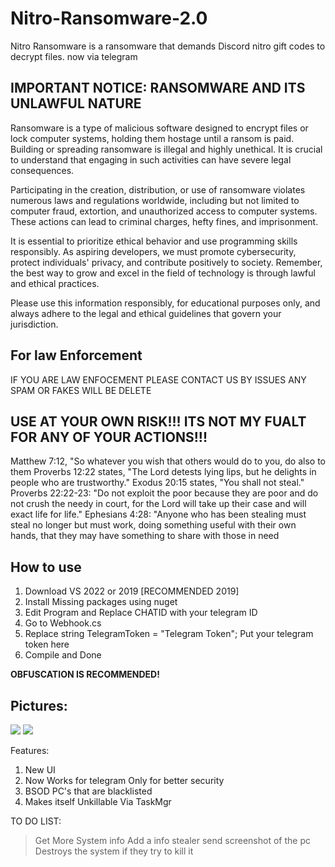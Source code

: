 # Nitro-Ransomware-2.0
Nitro Ransomware is a ransomware that demands Discord nitro gift codes to decrypt files. now via telegram

## IMPORTANT NOTICE: RANSOMWARE AND ITS UNLAWFUL NATURE
Ransomware is a type of malicious software designed to encrypt files or lock computer systems, holding them hostage until a ransom is paid. Building or spreading ransomware is illegal and highly unethical. It is crucial to understand that engaging in such activities can have severe legal consequences.

Participating in the creation, distribution, or use of ransomware violates numerous laws and regulations worldwide, including but not limited to computer fraud, extortion, and unauthorized access to computer systems. These actions can lead to criminal charges, hefty fines, and imprisonment.

It is essential to prioritize ethical behavior and use programming skills responsibly. As aspiring developers, we must promote cybersecurity, protect individuals' privacy, and contribute positively to society. Remember, the best way to grow and excel in the field of technology is through lawful and ethical practices.

Please use this information responsibly, for educational purposes only, and always adhere to the legal and ethical guidelines that govern your jurisdiction.

## For law Enforcement
IF YOU ARE LAW ENFOCEMENT PLEASE CONTACT US BY ISSUES ANY SPAM OR FAKES WILL BE DELETE

## USE AT YOUR OWN RISK!!! ITS NOT MY FUALT FOR ANY OF YOUR ACTIONS!!!
Matthew 7:12, "So whatever you wish that others would do to you, do also to them
Proverbs 12:22 states, "The Lord detests lying lips, but he delights in people who are trustworthy."
Exodus 20:15 states, "You shall not steal."
Proverbs 22:22-23: "Do not exploit the poor because they are poor and do not crush the needy in court, for the Lord will take up their case and will exact life for life."
Ephesians 4:28: "Anyone who has been stealing must steal no longer but must work, doing something useful with their own hands, that they may have something to share with those in need

## How to use
1. Download VS 2022 or 2019 [RECOMMENDED 2019]
2. Install Missing packages using nuget
3. Edit Program and Replace CHATID with your telegram ID
4. Go to Webhook.cs
5. Replace string TelegramToken = "Telegram Token"; Put your telegram token here
6. Compile and Done
   
**OBFUSCATION IS RECOMMENDED!**

## Pictures:
![](https://files.catbox.moe/tv76c4.png)
![](https://files.catbox.moe/h36ocb.png)

Features:
1. New UI
2. Now Works for telegram Only for better security
3. BSOD PC's that are blacklisted
4. Makes itself Unkillable Via TaskMgr
   
TO DO LIST:
> Get More System info
> Add a info stealer
> send screenshot of the pc
> Destroys the system if they try to kill it

